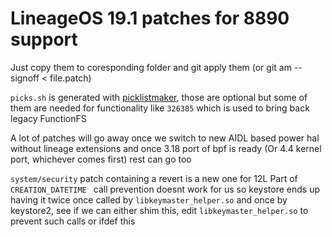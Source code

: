# LineageOS 19.1 patches for 8890 support
Just copy them to coresponding folder and git apply them (or git am --signoff < file.patch)

`picks.sh` is generated with [picklistmaker](https://github.com/AndyCGYan/picklistmaker), those are optional but some of them are needed for functionality like `326385` which is used to bring back legacy FunctionFS

A lot of patches will go away once we switch to new AIDL based power hal without lineage extensions and once 3.18 port of bpf is ready (Or 4.4 kernel port, whichever comes first) rest can go too

`system/security` patch containing a revert is a new one for 12L Part of `CREATION_DATETIME `  call prevention doesnt work for us so keystore ends up having it twice once called by `libkeymaster_helper.so` and once by keystore2, see if we can either shim this, edit `libkeymaster_helper.so` to prevent such calls or ifdef this  
